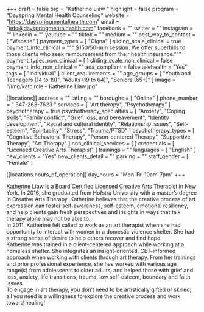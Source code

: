 +++
draft = false
org = "Katherine Liaw "
highlight = false
program = "Dayspring Mental Health Counseling"
website = "https://dayspringmentalhealth.com"
email = "info@dayspringmentalhealth.com"
facebook = ""
twitter = ""
instagram = ""
linkedin = ""
youtube = ""
tiktok = ""
medium = ""
best_way_to_contact = [ "Website" ]
payment_types = [ "Cigna" ]
sliding_scale_clinical = true
payment_info_clinical = """
$150/50-min session. 
We offer superbills to those clients who seek reimbursement from their health insurance."""
payment_types_non_clinical = [ ]
sliding_scale_non_clinical = false
payment_info_non_clinical = ""
ada_compliant = false
telehealth = "Yes"
tags = [ "individual" ]
client_requirements = ""
age_groups = [
  "Youth and Teenagers (14 to 19)",
  "Adults (19 to 64)",
  "Seniors (65+)"
]
image = "/img/katcircle - Katherine Liaw.jpg"

[[locations]]
address = ""
latLng = ""
boroughs = [ "Online" ]
phone_number = " 347-263-7623 "
services = [ "Art therapy", "Psychotherapy" ]
psychotherapy = true
psychotherapy_specialties = [
  "Anxiety",
  "Coping skills",
  "Family conflict",
  "Grief, loss, and bereavement",
  "Identity development",
  "Racial and cultural identity",
  "Relationship issues",
  "Self-esteem",
  "Spirituality",
  "Stress",
  "Trauma/PTSD"
]
psychotherapy_types = [
  "Cognitive Behavioral Therapy",
  "Person-centered Therapy",
  "Supportive Therapy",
  "Art Therapy"
]
non_clinical_services = [ ]
credentials = [ "Licensed Creative Arts Therapist" ]
trainings = ""
languages = [ "English" ]
new_clients = "Yes"
new_clients_detail = ""
parking = ""
staff_gender = [ "Female" ]

  [[locations.hours_of_operation]]
  day_hours = "Mon-Fri 10am-7pm"
+++

Katherine Liaw is a Board Certified Licensed Creative Arts Therapist in New York. In 2016, she graduated from Hofstra University with a master’s degree in Creative Arts Therapy. Katherine believes that the creative process of art expression can foster self-awareness, self-esteem, emotional resiliency, and help clients gain fresh perspectives and insights in ways that talk therapy alone may not be able to. <br>
In 2011, Katherine felt called to work as an art therapist when she had opportunity to interact with women in a domestic violence shelter. She had a strong sense of desire to help others recover and find hope. <br>
Katherine was trained in a client-centered approach while working at a homeless shelter. She integrates an insight-oriented, CBT-informed approach when working with clients through art therapy. From her trainings and prior professional experience, she has worked with various age range(s) from adolescents to older adults, and helped those with grief and loss, anxiety, life transitions, trauma, low self-esteem, boundary and faith issues. <br>
To engage in art therapy, you don’t need to be artistically gifted or skilled; all you need is a willingness to explore the creative process and work toward healing! <br>
